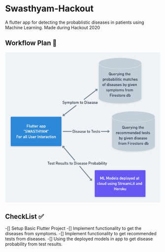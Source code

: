 # Swasthyam-Hackout
A flutter app for detecting the probablistic diseases in patients using Machine Learning. Made during Hackout 2020 

## Workflow Plan :beginner:

![Workflow Plan](/Swasthyam-Hackout.png)

## CheckList :white_check_mark:

-[] Setup Basic Flutter Project
-[] Implement functionality to get the diseases from symptoms.
-[] Implement functionality to get recommended tests from diseases.
-[] Using the deployed models in app to get disease probability from test results.